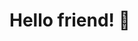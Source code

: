 # Hello friend! 👋

<!---
afriantez/afriantez is a ✨ special ✨ repository because its `README.md` (this file) appears on your GitHub profile.
You can click the Preview link to take a look at your changes.
--->
